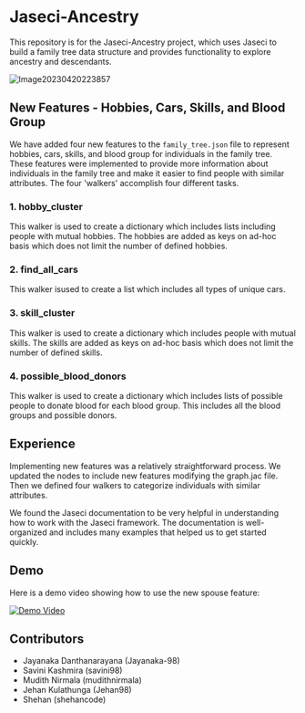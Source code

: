 # Jaseci-Ancestry

This repository is for the Jaseci-Ancestry project, which uses Jaseci to build a family tree data structure and provides functionality to explore ancestry and descendants.

![Image20230420223857](https://user-images.githubusercontent.com/111507682/233439650-98560d98-28ca-4ca9-9613-50690c4f2d79.png)

## New Features - Hobbies, Cars, Skills, and Blood Group

We have added four new features to the `family_tree.json` file to represent hobbies, cars, skills, and blood group for individuals in the family tree. These features were implemented to provide more information about individuals in the family tree and make it easier to find people with similar attributes. The four 'walkers' accomplish four different tasks.

  ###   1. hobby_cluster
This walker is used to create a dictionary which includes lists including people with mutual hobbies. The hobbies are added as keys on ad-hoc basis which does not limit the number of defined hobbies.
  ###   2. find_all_cars
This walker isused to create a list which includes all types of unique cars.
  ###   3. skill_cluster
This walker is used to create a dictionary which includes people with mutual skills. The skills are added as keys on ad-hoc basis which does not limit the number of defined skills.
  ###   4. possible_blood_donors
This walker is used to create a dictionary which includes lists of possible people to donate blood for each blood group. This includes all the blood groups and possible donors.

## Experience

Implementing new features was a relatively straightforward process. We updated the nodes to include new features modifying the graph.jac file. Then we defined four walkers to categorize individuals with similar attributes.

We found the Jaseci documentation to be very helpful in understanding how to work with the Jaseci framework. The documentation is well-organized and includes many examples that helped us to get started quickly.

## Demo

Here is a demo video showing how to use the new spouse feature:

[![Demo Video](https://img.youtube.com/vi/VIDEO_ID_HERE/0.jpg)](https://www.youtube.com/watch?v=VIDEO_ID_HERE)

## Contributors

- Jayanaka Danthanarayana (Jayanaka-98)
- Savini Kashmira (savini98)
- Mudith Nirmala (mudithnirmala)
- Jehan Kulathunga (Jehan98)
- Shehan (shehancode)
